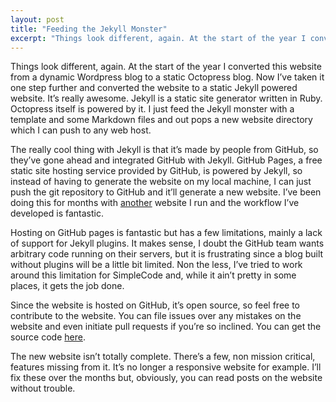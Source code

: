 ```yaml
---
layout: post
title: "Feeding the Jekyll Monster"
excerpt: "Things look different, again. At the start of the year I converted this website from a dynamic Wordpress blog to a static Octopress blog. Now I’ve taken it one step further and converted the website to a static Jekyll powered website. It’s really awesome. Jekyll is a static site generator written in Ruby. Octopress itself is powered by it. I just feed the Jekyll monster with a template and some Markdown files and out pops a new website directory which I can push to any web host."
---
```


Things look different, again. At the start of the year I converted this website from a dynamic Wordpress blog to a static Octopress blog. Now I’ve taken it one step further and converted the website to a static Jekyll powered website. It’s really awesome. Jekyll is a static site generator written in Ruby. Octopress itself is powered by it. I just feed the Jekyll monster with a template and some Markdown files and out pops a new website directory which I can push to any web host. 

The really cool thing with Jekyll is that it’s made by people from GitHub, so they’ve gone ahead and integrated GitHub with Jekyll. GitHub Pages, a free static site hosting service provided by GitHub, is powered by Jekyll, so instead of having to generate the website on my local machine, I can just push the git repository to GitHub and it’ll generate a new website. I’ve been doing this for months with [another](http://geographyas.info) website I run and the workflow I’ve developed is fantastic. 

Hosting on GitHub pages is fantastic but has a few limitations, mainly a lack of support for Jekyll plugins. It makes sense, I doubt the GitHub team wants arbitrary code running on their servers, but it is frustrating since a blog built without plugins will be a little bit limited. Non the less, I’ve tried to work around this limitation for SimpleCode and, while it ain’t pretty in some places, it gets the job done. 

Since the website is hosted on GitHub, it’s open source, so feel free to contribute to the website. You can file issues over any mistakes on the website and even initiate pull requests if you’re so inclined. You can get the source code [here](https://github.com/alexjohnj/simplecode). 

The new website isn’t totally complete. There’s a few, non mission critical, features missing from it. It’s no longer a responsive website for example. I’ll fix these over the months but, obviously, you can read posts on the website without trouble. 